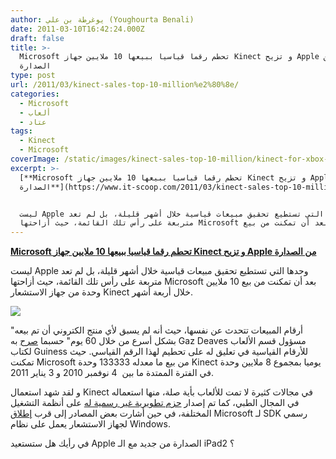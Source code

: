 ```yaml
---
author: يوغرطة بن علي (Youghourta Benali)
date: 2011-03-10T16:42:24.000Z
draft: false
title: >-
  Microsoft تحطم رقما قياسيا ببيعها 10 ملايين جهاز Kinect و تزيح Apple من
  الصدارة 
type: post
url: /2011/03/kinect-sales-top-10-million%e2%80%8e/
categories:
  - Microsoft
  - ألعاب
  - عتاد
tags:
  - Kinect
  - Microsoft
coverImage: /static/images/kinect-sales-top-10-million‎/kinect-for-xbox-360.png
excerpt: >-
  [**Microsoft تحطم رقما قياسيا ببيعها 10 ملايين جهاز Kinect و تزيح Apple من
  الصدارة**](https://www.it-scoop.com/2011/03/kinect-sales-top-10-million%E2%80%8E/)


  ليست Apple وحدها التي تستطيع تحقيق مبيعات قياسية خلال أشهر قليلة، بل لم تعد
  متربعة على رأس تلك القائمة، حيث أزاحتها Microsoft بعد أن تمكنت من بيع
---
```

[**Microsoft تحطم رقما قياسيا ببيعها 10 ملايين جهاز Kinect و تزيح Apple من الصدارة**](https://www.it-scoop.com/2011/03/kinect-sales-top-10-million%E2%80%8E/)

ليست Apple وحدها التي تستطيع تحقيق مبيعات قياسية خلال أشهر قليلة، بل لم تعد متربعة على رأس تلك القائمة، حيث أزاحتها Microsoft بعد أن تمكنت من بيع 10 ملايين وحدة من جهاز الاستشعار Kinect خلال أربعة أشهر.

![](/static/images/kinect-sales-top-10-million‎/kinect-for-xbox-360.png)

"أرقام المبيعات تتحدث عن نفسها، حيث أنه لم يسبق لأي منتج الكتروني أن تم بيعه بشكل أسرع من خلال 60 يوم" حسبما [صرح](http://community.guinnessworldrecords.com/\_Kinect-Confirmed-As-Fastest-Selling-Consumer-Electronics-Device/blog/3376939/7691.html) به Gaz Deaves مسؤول قسم الألعاب لكتاب Guiness للأرقام القياسية في تعليق له على تحطيم لهذا الرقم القياسي. حيث تمكنت Microsoft من بيع ما معدله 133333 وحدة Kinect يوميا بمجموع 8 ملايين وحدة في الفترة الممتدة ما بين  4 نوفمبر 2010 و 3 يناير 2011.

و لقد شهد استعمال Kinect في مجالات كثيرة لا تمت للألعاب بأية صلة، منها استعماله في المجال الطبي، كما تم إصدار [حزم تطويرية غير رسمية له](https://www.it-scoop.com/2010/11/microsoft-kinect-xbox-360-hacked/) على أنظمة التشغيل المختلفة، في حين أشارت بعض المصادر إلى قرب [إطلاق](https://www.it-scoop.com/2011/01/microsoft-official-kinect-sdk-windows/) Microsoft لـ SDK رسمي لجهاز الاستشعار يعمل على نظام Windows.

في رأيك هل ستستعيد Apple الصدارة من جديد مع الـ iPad2 ؟
